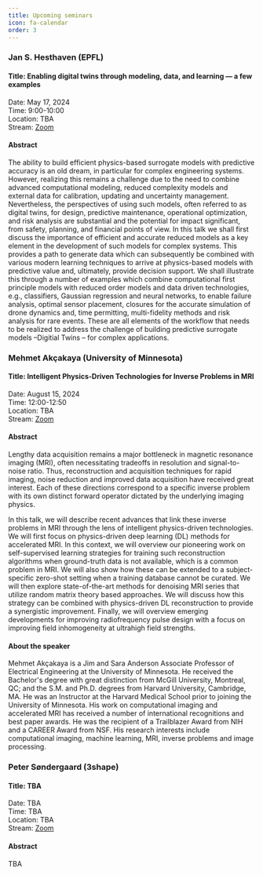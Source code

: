 ```yaml
---
title: Upcoming seminars
icon: fa-calendar
order: 3
---
```



### Jan S. Hesthaven (EPFL)

#### Title: Enabling digital twins through modeling, data, and learning — a few examples


Date: May 17, 2024    
Time: 9:00-10:00    
Location: TBA    
Stream: [Zoom](https://dtumods.github.io/zoom)   

#### Abstract

The ability to build efficient physics-based surrogate models with predictive accuracy is an old dream, in particular for complex engineering systems. However, realizing this remains a challenge due to the need to combine advanced computational modeling, reduced complexity models and external data for calibration, updating and uncertainty management. Nevertheless, the perspectives of using such models, often referred to as digital twins, for design, predictive maintenance, operational optimization, and risk analysis are substantial and the potential for impact significant, from safety, planning, and financial points of view. 
In this talk we shall first discuss the importance of efficient and accurate reduced models as a key element in the development of such models for complex systems. This provides a path to generate data which can subsequently be combined with various modern learning techniques to arrive at physics-based models with predictive value and, ultimately, provide decision support.
We shall illustrate this through a number of examples which combine computational first principle models with reduced order models and data driven technologies, e.g., classifiers, Gaussian regression and neural networks, to enable failure analysis, optimal sensor placement, closures for the accurate simulation of drone dynamics and, time permitting, multi-fidelity methods and risk analysis for rare events. 
These are all elements of the workflow that needs to be realized to address the challenge of building predictive surrogate models –Digitial Twins – for complex applications.



### Mehmet Akçakaya (University of Minnesota)

#### Title: Intelligent Physics-Driven Technologies for Inverse Problems in MRI

Date: August 15, 2024    
Time: 12:00-12:50    
Location: TBA    
Stream: [Zoom](https://dtumods.github.io/zoom)   

#### Abstract

 Lengthy data acquisition remains a major bottleneck in magnetic resonance imaging (MRI), often necessitating tradeoffs in resolution and signal-to-noise ratio. Thus, reconstruction and acquisition techniques for rapid imaging, noise reduction and improved data acquisition have received great interest. Each of these directions correspond to a specific inverse problem with its own distinct forward operator dictated by the underlying imaging physics.

In this talk, we will describe recent advances that link these inverse problems in MRI through the lens of intelligent physics-driven technologies. We will first focus on physics-driven deep learning (DL) methods for accelerated MRI. In this context, we will overview our pioneering work on self-supervised learning strategies for training such reconstruction algorithms when ground-truth data is not available, which is a common problem in MRI. We will also show how these can be extended to a subject-specific zero-shot setting when a training database cannot be curated. We will then explore state-of-the-art methods for denoising MRI series that utilize random matrix theory based approaches. We will discuss how this strategy can be combined with physics-driven DL reconstruction to provide a synergistic improvement. Finally, we will overview emerging developments for improving radiofrequency pulse design with a focus on improving field inhomogeneity at ultrahigh field strengths.

#### About the speaker

Mehmet Akçakaya is a Jim and Sara Anderson Associate Professor of Electrical Engineering at the University of Minnesota. He received the Bachelor's degree with great distinction from McGill University, Montreal, QC; and the S.M. and Ph.D. degrees from Harvard University, Cambridge, MA. He was an Instructor at the Harvard Medical School prior to joining the University of Minnesota. His work on computational imaging and accelerated MRI has received a number of international recognitions and best paper awards. He was the recipient of a Trailblazer Award from NIH and a CAREER Award from NSF. His research interests include computational imaging, machine learning, MRI, inverse problems and image processing.


### Peter Søndergaard (3shape)

#### Title: TBA

Date: TBA    
Time: TBA    
Location: TBA    
Stream: [Zoom](https://dtumods.github.io/zoom)   

#### Abstract 

TBA

